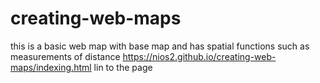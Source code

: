 # creating-web-maps
this is a basic web map with base map and has spatial functions such as measurements of distance
https://nios2.github.io/creating-web-maps/indexing.html lin to the page
